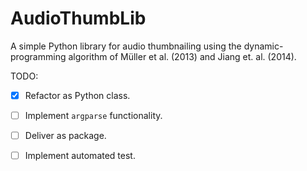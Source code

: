 # AudioThumbLib

A simple Python library for audio thumbnailing using the dynamic-programming algorithm of Müller et al. (2013) and Jiang et. al. (2014).

TODO:

- [X] Refactor as Python class.
- [ ] Implement `argparse` functionality.
- [ ] Deliver as package.
- [ ] Implement automated test.


